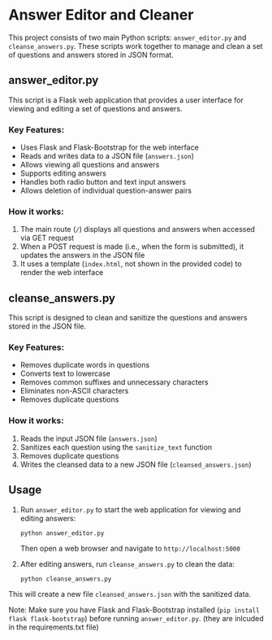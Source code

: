 # Answer Editor and Cleaner

This project consists of two main Python scripts: `answer_editor.py` and `cleanse_answers.py`. These scripts work together to manage and clean a set of questions and answers stored in JSON format.

## answer_editor.py

This script is a Flask web application that provides a user interface for viewing and editing a set of questions and answers.

### Key Features:
- Uses Flask and Flask-Bootstrap for the web interface
- Reads and writes data to a JSON file (`answers.json`)
- Allows viewing all questions and answers
- Supports editing answers
- Handles both radio button and text input answers
- Allows deletion of individual question-answer pairs

### How it works:
1. The main route (`/`) displays all questions and answers when accessed via GET request
2. When a POST request is made (i.e., when the form is submitted), it updates the answers in the JSON file
3. It uses a template (`index.html`, not shown in the provided code) to render the web interface

## cleanse_answers.py

This script is designed to clean and sanitize the questions and answers stored in the JSON file.

### Key Features:
- Removes duplicate words in questions
- Converts text to lowercase
- Removes common suffixes and unnecessary characters
- Eliminates non-ASCII characters
- Removes duplicate questions

### How it works:
1. Reads the input JSON file (`answers.json`)
2. Sanitizes each question using the `sanitize_text` function
3. Removes duplicate questions
4. Writes the cleansed data to a new JSON file (`cleansed_answers.json`)

## Usage

1. Run `answer_editor.py` to start the web application for viewing and editing answers:
   ```
   python answer_editor.py
   ```
   Then open a web browser and navigate to `http://localhost:5000`

2. After editing answers, run `cleanse_answers.py` to clean the data:
   ```
   python cleanse_answers.py
   ```

This will create a new file `cleansed_answers.json` with the sanitized data.

Note: Make sure you have Flask and Flask-Bootstrap installed (`pip install flask flask-bootstrap`) before running `answer_editor.py`. (they are inlcuded in the requirements.txt file)